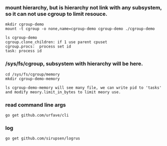 ### mount hierarchy, but is hierarchy not link with any subsystem, so it can not use cgroup to limit resouce. 
```
mkdir cgroup-demo
mount -t cgroup -o none,name=cgroup-demo cgroup-demo ./cgroup-demo

ls cgroup-demo
cgroup.clone_children: if 1 use parent cpuset
cgroup.procs:  process set id
task: process id
```

### /sys/fs/cgroup, subsystem with hierarchy will be here.
```
cd /sys/fs/cgroup/memory
mkdir cgroup-demo-memory

ls cgroup-demo-memory will see many file, we can write pid to 'tasks' and modify meory.limit_in_bytes to limit meory use.
```

### read command line args
```
go get github.com/urfave/cli
```

### log
```
go get github.com/sirupsen/logrus
```
